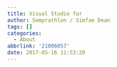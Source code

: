 ```yaml
---
title: Visual Studio for
author: Semprathlon / Simfae Dean
tags: []
categories:
  - About
abbrlink: '21006057'
date: 2017-05-16 11:53:20
---
```

